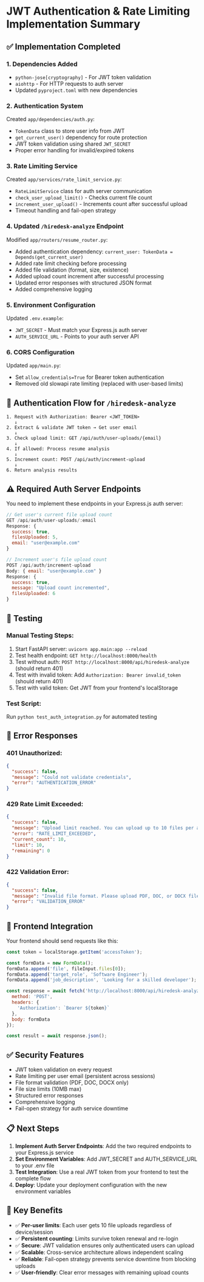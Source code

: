 # JWT Authentication & Rate Limiting Implementation Summary

## ✅ **Implementation Completed**

### **1. Dependencies Added**
- `python-jose[cryptography]` - For JWT token validation
- `aiohttp` - For HTTP requests to auth server
- Updated `pyproject.toml` with new dependencies

### **2. Authentication System**
Created `app/dependencies/auth.py`:
- `TokenData` class to store user info from JWT
- `get_current_user()` dependency for route protection
- JWT token validation using shared `JWT_SECRET`
- Proper error handling for invalid/expired tokens

### **3. Rate Limiting Service**
Created `app/services/rate_limit_service.py`:
- `RateLimitService` class for auth server communication
- `check_user_upload_limit()` - Checks current file count
- `increment_user_upload()` - Increments count after successful upload
- Timeout handling and fail-open strategy

### **4. Updated `/hiredesk-analyze` Endpoint**
Modified `app/routers/resume_router.py`:
- Added authentication dependency: `current_user: TokenData = Depends(get_current_user)`
- Added rate limit checking before processing
- Added file validation (format, size, existence)
- Added upload count increment after successful processing
- Updated error responses with structured JSON format
- Added comprehensive logging

### **5. Environment Configuration**
Updated `.env.example`:
- `JWT_SECRET` - Must match your Express.js auth server
- `AUTH_SERVICE_URL` - Points to your auth server API

### **6. CORS Configuration**
Updated `app/main.py`:
- Set `allow_credentials=True` for Bearer token authentication
- Removed old slowapi rate limiting (replaced with user-based limits)

## 🔄 **Authentication Flow for `/hiredesk-analyze`**

```
1. Request with Authorization: Bearer <JWT_TOKEN>
   ↓
2. Extract & validate JWT token → Get user email
   ↓
3. Check upload limit: GET /api/auth/user-uploads/{email}
   ↓
4. If allowed: Process resume analysis
   ↓
5. Increment count: POST /api/auth/increment-upload
   ↓
6. Return analysis results
```

## ⚠️ **Required Auth Server Endpoints**

You need to implement these endpoints in your Express.js auth server:

```javascript
// Get user's current file upload count
GET /api/auth/user-uploads/:email
Response: {
  success: true,
  filesUploaded: 5,
  email: "user@example.com"
}

// Increment user's file upload count
POST /api/auth/increment-upload
Body: { email: "user@example.com" }
Response: {
  success: true,
  message: "Upload count incremented",
  filesUploaded: 6
}
```

## 🧪 **Testing**

### **Manual Testing Steps:**
1. Start FastAPI server: `uvicorn app.main:app --reload`
2. Test health endpoint: `GET http://localhost:8000/health`
3. Test without auth: `POST http://localhost:8000/api/hiredesk-analyze` (should return 401)
4. Test with invalid token: Add `Authorization: Bearer invalid_token` (should return 401)
5. Test with valid token: Get JWT from your frontend's localStorage

### **Test Script:**
Run `python test_auth_integration.py` for automated testing

## 📝 **Error Responses**

### **401 Unauthorized:**
```json
{
  "success": false,
  "message": "Could not validate credentials",
  "error": "AUTHENTICATION_ERROR"
}
```

### **429 Rate Limit Exceeded:**
```json
{
  "success": false,
  "message": "Upload limit reached. You can upload up to 10 files per account.",
  "error": "RATE_LIMIT_EXCEEDED",
  "current_count": 10,
  "limit": 10,
  "remaining": 0
}
```

### **422 Validation Error:**
```json
{
  "success": false,
  "message": "Invalid file format. Please upload PDF, DOC, or DOCX files only.",
  "error": "VALIDATION_ERROR"
}
```

## 🚀 **Frontend Integration**

Your frontend should send requests like this:

```javascript
const token = localStorage.getItem('accessToken');

const formData = new FormData();
formData.append('file', fileInput.files[0]);
formData.append('target_role', 'Software Engineer');
formData.append('job_description', 'Looking for a skilled developer');

const response = await fetch('http://localhost:8000/api/hiredesk-analyze', {
  method: 'POST',
  headers: {
    'Authorization': `Bearer ${token}`
  },
  body: formData
});

const result = await response.json();
```

## ✅ **Security Features**
- JWT token validation on every request
- Rate limiting per user email (persistent across sessions)
- File format validation (PDF, DOC, DOCX only)
- File size limits (10MB max)
- Structured error responses
- Comprehensive logging
- Fail-open strategy for auth service downtime

## 📋 **Next Steps**

1. **Implement Auth Server Endpoints**: Add the two required endpoints to your Express.js service
2. **Set Environment Variables**: Add JWT_SECRET and AUTH_SERVICE_URL to your .env file
3. **Test Integration**: Use a real JWT token from your frontend to test the complete flow
4. **Deploy**: Update your deployment configuration with the new environment variables

## 🎯 **Key Benefits**

- ✅ **Per-user limits**: Each user gets 10 file uploads regardless of device/session
- ✅ **Persistent counting**: Limits survive token renewal and re-login
- ✅ **Secure**: JWT validation ensures only authenticated users can upload
- ✅ **Scalable**: Cross-service architecture allows independent scaling
- ✅ **Reliable**: Fail-open strategy prevents service downtime from blocking uploads
- ✅ **User-friendly**: Clear error messages with remaining upload counts